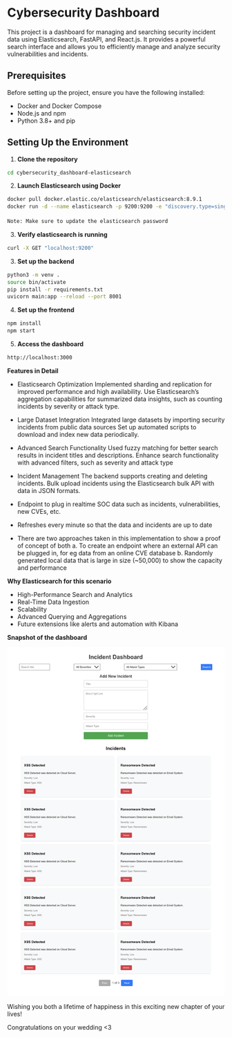 # Cybersecurity Dashboard

This project is a dashboard for managing and searching security incident data using Elasticsearch, FastAPI, and React.js. It provides a powerful search interface and allows you to efficiently manage and analyze security vulnerabilities and incidents.


## Prerequisites

Before setting up the project, ensure you have the following installed:

- Docker and Docker Compose
- Node.js and npm
- Python 3.8+ and pip

## Setting Up the Environment

1. **Clone the repository**
  ```bash
  cd cybersecurity_dashboard-elasticsearch
  ```

2. **Launch Elasticsearch using Docker**
  ```bash
  docker pull docker.elastic.co/elasticsearch/elasticsearch:8.9.1
  docker run -d --name elasticsearch -p 9200:9200 -e "discovery.type=single-node" elasticsearch:8.9.1

  Note: Make sure to update the elasticsearch password
  ```

3. **Verify elasticsearch is running**
  ```bash
  curl -X GET "localhost:9200"
  ```

3. **Set up the backend**
  ```bash
  python3 -m venv .
  source bin/activate
  pip install -r requirements.txt
  uvicorn main:app --reload --port 8001
  ```
        
4. **Set up the frontend**
  ```bash
  npm install
  npm start
  ```

5. **Access the dashboard**
  ```bash
  http://localhost:3000
  ```


**Features in Detail**

- Elasticsearch Optimization
Implemented sharding and replication for improved performance and high availability.
Use Elasticsearch’s aggregation capabilities for summarized data insights, such as counting incidents by severity or attack type.

- Large Dataset Integration
Integrated large datasets by importing security incidents from public data sources
Set up automated scripts to download and index new data periodically.

- Advanced Search Functionality
Used fuzzy matching for better search results in incident titles and descriptions.
Enhance search functionality with advanced filters, such as severity and attack type

- Incident Management
The backend supports creating and deleting incidents.
Bulk upload incidents using the Elasticsearch bulk API with data in JSON formats.

- Endpoint to plug in realtime SOC data such as incidents, vulnerabilities, new CVEs, etc.

- Refreshes every minute so that the data and incidents are up to date

- There are two approaches taken in this implementation to show a proof of concept of both
  a. To create an endpoint where an external API can be plugged in, for eg data from an online CVE database
  b. Randomly generated local data that is large in size (~50,000) to show the capacity and performance


**Why Elasticsearch for this scenario**

- High-Performance Search and Analytics
- Real-Time Data Ingestion
- Scalability
- Advanced Querying and Aggregations
- Future extensions like alerts and automation with Kibana


**Snapshot of the dashboard**

![alt text](img.png)

Wishing you both a lifetime of happiness in this exciting new chapter of your lives! 

Congratulations on your wedding <3